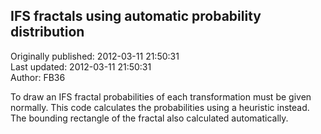 ## IFS fractals using automatic probability distribution  
Originally published: 2012-03-11 21:50:31  
Last updated: 2012-03-11 21:50:31  
Author: FB36   
  
To draw an IFS fractal probabilities of each transformation must be given normally.
This code calculates the probabilities using a heuristic instead.
The bounding rectangle of the fractal also calculated automatically.  